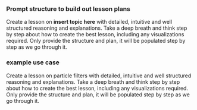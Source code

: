 ### Prompt structure to build out lesson plans

Create a lesson on **insert topic here** with detailed, intuitive and well structured reasoning and explanations. Take a deep breath and think step by step about how to create the best lesson, including any visualizations required. Only provide the structure and plan, it will be populated step by step as we go through it.


### example use case

Create a lesson on particle filters with detailed, intuitive and well structured reasoning and explanations. Take a deep breath and think step by step about how to create the best lesson, including any visualizations required. Only provide the structure and plan, it will be populated step by step as we go through it.